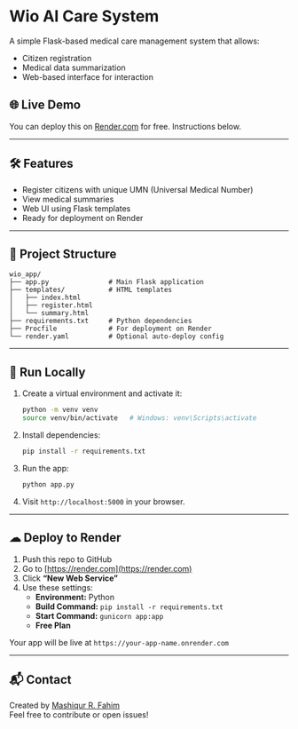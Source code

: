 # Wio AI Care System

A simple Flask-based medical care management system that allows:
- Citizen registration
- Medical data summarization
- Web-based interface for interaction

## 🌐 Live Demo
You can deploy this on [Render.com](https://render.com) for free. Instructions below.

---

## 🛠 Features

- Register citizens with unique UMN (Universal Medical Number)
- View medical summaries
- Web UI using Flask templates
- Ready for deployment on Render

---

## 📁 Project Structure

```
wio_app/
├── app.py               # Main Flask application
├── templates/           # HTML templates
│   ├── index.html
│   ├── register.html
│   └── summary.html
├── requirements.txt     # Python dependencies
├── Procfile             # For deployment on Render
└── render.yaml          # Optional auto-deploy config
```

---

## 🚀 Run Locally

1. Create a virtual environment and activate it:
   ```bash
   python -m venv venv
   source venv/bin/activate   # Windows: venv\Scripts\activate
   ```

2. Install dependencies:
   ```bash
   pip install -r requirements.txt
   ```

3. Run the app:
   ```bash
   python app.py
   ```

4. Visit `http://localhost:5000` in your browser.

---

## ☁ Deploy to Render

1. Push this repo to GitHub
2. Go to [https://render.com](https://render.com)
3. Click **“New Web Service”**
4. Use these settings:
   - **Environment:** Python
   - **Build Command:** `pip install -r requirements.txt`
   - **Start Command:** `gunicorn app:app`
   - **Free Plan**

Your app will be live at `https://your-app-name.onrender.com`

---

## 📬 Contact

Created by [Mashiqur R. Fahim](https://github.com/yourusername)  
Feel free to contribute or open issues!

